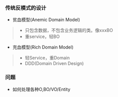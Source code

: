 ### 传统反模式的设计
* 贫血模型(Anemic Domain Model)
> * 只包含数据，不包含业务逻辑的类。像xxxBO
> * 重service，轻BO

* 充血模型(Rich Domain Model)
> * 轻Service，重Domain
> * DDD(Domain Driven Design)

### 问题
* 如何处理各种O,BO/VO/Entity
